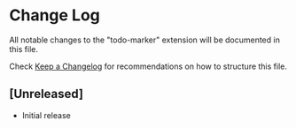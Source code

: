 # Change Log
All notable changes to the "todo-marker" extension will be documented in this file.

Check [Keep a Changelog](http://keepachangelog.com/) for recommendations on how to structure this file.

## [Unreleased]
- Initial release